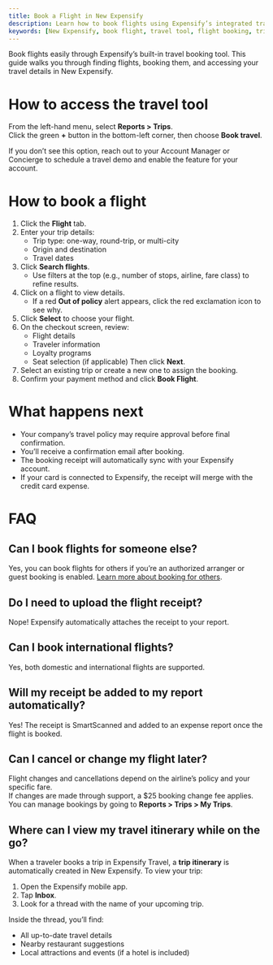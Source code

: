 ```yaml
---
title: Book a Flight in New Expensify
description: Learn how to book flights using Expensify’s integrated travel tool, from trip search to payment and confirmation.
keywords: [New Expensify, book flight, travel tool, flight booking, trip room, itinerary, travel receipt]
---
```


<div id="new-expensify" markdown="1">

Book flights easily through Expensify’s built-in travel booking tool. This guide walks you through finding flights, booking them, and accessing your travel details in New Expensify.

# How to access the travel tool

From the left-hand menu, select **Reports > Trips**.  
Click the green **+** button in the bottom-left corner, then choose **Book travel**.

If you don’t see this option, reach out to your Account Manager or Concierge to schedule a travel demo and enable the feature for your account.

# How to book a flight

1. Click the **Flight** tab.
2. Enter your trip details:
   - Trip type: one-way, round-trip, or multi-city
   - Origin and destination
   - Travel dates
3. Click **Search flights**.
   - Use filters at the top (e.g., number of stops, airline, fare class) to refine results.
4. Click on a flight to view details.
   - If a red **Out of policy** alert appears, click the red exclamation icon to see why.
5. Click **Select** to choose your flight.
6. On the checkout screen, review:
   - Flight details
   - Traveler information
   - Loyalty programs
   - Seat selection (if applicable)
   Then click **Next**.
7. Select an existing trip or create a new one to assign the booking.
8. Confirm your payment method and click **Book Flight**.

# What happens next

- Your company’s travel policy may require approval before final confirmation.
- You’ll receive a confirmation email after booking.
- The booking receipt will automatically sync with your Expensify account.
- If your card is connected to Expensify, the receipt will merge with the credit card expense.

# FAQ

## Can I book flights for someone else?

Yes, you can book flights for others if you’re an authorized arranger or guest booking is enabled. [Learn more about booking for others](https://docs.expensify.com).

## Do I need to upload the flight receipt?

Nope! Expensify automatically attaches the receipt to your report.

## Can I book international flights?

Yes, both domestic and international flights are supported.

## Will my receipt be added to my report automatically?

Yes! The receipt is SmartScanned and added to an expense report once the flight is booked.

## Can I cancel or change my flight later?

Flight changes and cancellations depend on the airline’s policy and your specific fare.  
If changes are made through support, a $25 booking change fee applies.  
You can manage bookings by going to **Reports > Trips > My Trips**.

## Where can I view my travel itinerary while on the go?

When a traveler books a trip in Expensify Travel, a **trip itinerary** is automatically created in New Expensify. 
To view your trip:

1. Open the Expensify mobile app.
2. Tap **Inbox**.
3. Look for a thread with the name of your upcoming trip.

Inside the thread, you’ll find:

- All up-to-date travel details
- Nearby restaurant suggestions
- Local attractions and events (if a hotel is included)

</div>
